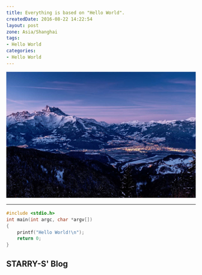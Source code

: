 ```yaml
---
title: Everything is based on "Hello World".
createdDate: 2016-08-22 14:22:54
layout: post
zone: Asia/Shanghai
tags:
- Hello World
categories:
- Hello World
---
```

!["Hello World"](images/image.jpg "Hello World")

<!--aplayer
{
    "name": "遊園施設",
    "artist": "帆足圭吾",
    "theme": "#67B577",
    "url": "https://music.starry-s.xyz/music/540b_075e_0453_cae9f8037d04c81f84993977b01792ec.m4a",
    "cover": "https://music.starry-s.xyz/music/cover/18710389371705314.jpg"
}
-->

<!--more-->

----

``` C
#include <stdio.h>
int main(int argc, char *argv[])
{
    printf("Hello World!\n");
    return 0;
}

```


## STARRY-S' Blog
